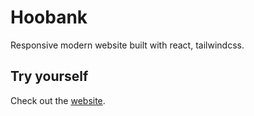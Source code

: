 # Hoobank
Responsive modern website built with react, tailwindcss.

## Try yourself
Check out the [website](https://hoobank-wheat-eta.vercel.app/).
